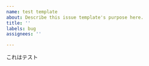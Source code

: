 ```yaml
---
name: test template
about: Describe this issue template's purpose here.
title: ''
labels: bug
assignees: ''

---
```


これはテスト
